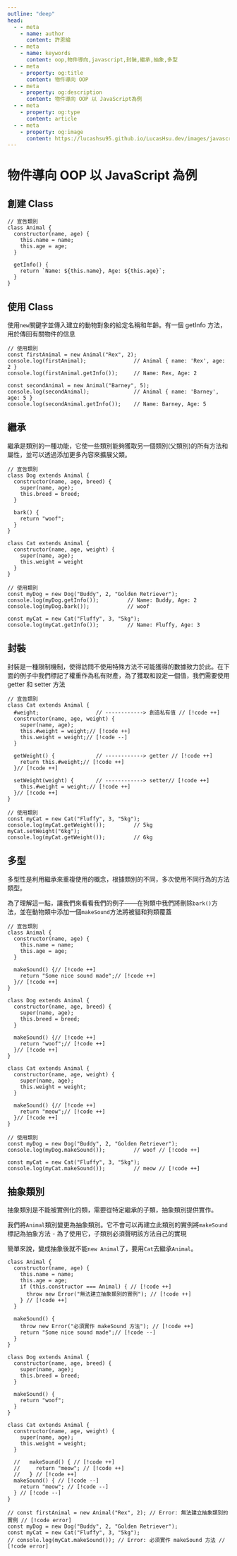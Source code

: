 ```yaml
---
outline: "deep"
head:
  - - meta
    - name: author
      content: 許恩綸
  - - meta
    - name: keywords
      content: oop,物件導向,javascript,封裝,繼承,抽象,多型
  - - meta
    - property: og:title
      content: 物件導向 OOP
  - - meta
    - property: og:description
      content: 物件導向 OOP 以 JavaScript為例
  - - meta
    - property: og:type
      content: article
  - - meta
    - property: og:image
      content: https://lucashsu95.github.io/LucasHsu.dev/images/javascript-cover.png
---
```


# 物件導向 OOP 以 JavaScript 為例

## 創建 Class

```js:line-numbers
// 宣告類別
class Animal {
  constructor(name, age) {
    this.name = name;
    this.age = age;
  }

  getInfo() {
    return `Name: ${this.name}, Age: ${this.age}`;
  }
}
```

## 使用 Class

使用`new`關鍵字並傳入建立的動物對象的給定名稱和年齡。有一個 getInfo 方法，用於傳回有關物件的信息

```js:line-numbers
// 使用類別
const firstAnimal = new Animal("Rex", 2);
console.log(firstAnimal);               // Animal { name: 'Rex', age: 2 }
console.log(firstAnimal.getInfo());     // Name: Rex, Age: 2

const secondAnimal = new Animal("Barney", 5);
console.log(secondAnimal);              // Animal { name: 'Barney', age: 5 }
console.log(secondAnimal.getInfo());    // Name: Barney, Age: 5
```

## 繼承

繼承是類別的一種功能，它使一些類別能夠獲取另一個類別(父類別)的所有方法和屬性，並可以透過添加更多內容來擴展父類。

```js:line-numbers{2,13,20,24}
// 宣告類別
class Dog extends Animal {
  constructor(name, age, breed) {
    super(name, age);
    this.breed = breed;
  }

  bark() {
    return "woof";
  }
}

class Cat extends Animal {
  constructor(name, age, weight) {
    super(name, age);
    this.weight = weight
  }
}

// 使用類別
const myDog = new Dog("Buddy", 2, "Golden Retriever");
console.log(myDog.getInfo());         // Name: Buddy, Age: 2
console.log(myDog.bark());            // woof

const myCat = new Cat("Fluffy", 3, "5kg");
console.log(myCat.getInfo());         // Name: Fluffy, Age: 3
```

## 封裝

封裝是一種限制機制，使得訪問不使用特殊方法不可能獲得的數據致力於此。在下面的例子中我們標記了權重作為私有財產，為了獲取和設定一個值，我們需要使用 getter 和 setter 方法

```js:line-numbers{3,6,9,13}
// 宣告類別
class Cat extends Animal {
  #weight;                  // ------------> 創造私有值 // [!code ++]
  constructor(name, age, weight) {
    super(name, age);
    this.#weight = weight;// [!code ++]
    this.weight = weight;// [!code --]
  }

  getWeight() {             // ------------> getter // [!code ++]
    return this.#weight;// [!code ++]
  }// [!code ++]

  setWeight(weight) {       // ------------> setter// [!code ++]
    this.#weight = weight;// [!code ++]
  }// [!code ++]
}

// 使用類別
const myCat = new Cat("Fluffy", 3, "5kg");
console.log(myCat.getWeight());         // 5kg
myCat.setWeight("6kg");
console.log(myCat.getWeight());         // 6kg
```

## 多型

多型性是利用繼承來重複使用的概念，根據類別的不同，多次使用不同行為的方法類型。

為了理解這一點，讓我們來看看我們的例子——在狗類中我們將刪除`bark()`方法，並在動物類中添加一個`makeSound`方法將被貓和狗類覆蓋

```js:line-numbers
// 宣告類別
class Animal {
  constructor(name, age) {
    this.name = name;
    this.age = age;
  }

  makeSound() {// [!code ++]
    return "Some nice sound made";// [!code ++]
  }// [!code ++]
}

class Dog extends Animal {
  constructor(name, age, breed) {
    super(name, age);
    this.breed = breed;
  }

  makeSound() {// [!code ++]
    return "woof";// [!code ++]
  }// [!code ++]
}

class Cat extends Animal {
  constructor(name, age, weight) {
    super(name, age);
    this.weight = weight;
  }

  makeSound() {// [!code ++]
    return "meow";// [!code ++]
  }// [!code ++]
}

// 使用類別
const myDog = new Dog("Buddy", 2, "Golden Retriever");
console.log(myDog.makeSound());         // woof // [!code ++]

const myCat = new Cat("Fluffy", 3, "5kg");
console.log(myCat.makeSound());         // meow // [!code ++]
```

## 抽象類別

抽象類別是不能被實例化的類，需要從特定繼承的子類，抽象類別提供實作。

我們將`Animal`類別變更為抽象類別。它不會可以再建立此類別的實例將`makeSound`標記為抽象方法 - 為了使用它，子類別必須聲明該方法自己的實現

簡單來說，變成抽象後就不能`new Animal`了，要用`Cat`去繼承`Animal`。

```js:line-numbers
class Animal {
  constructor(name, age) {
    this.name = name;
    this.age = age;
    if (this.constructor === Animal) { // [!code ++]
      throw new Error("無法建立抽象類別的實例"); // [!code ++]
    } // [!code ++]
  }

  makeSound() {
    throw new Error("必須實作 makeSound 方法"); // [!code ++]
    return "Some nice sound made";// [!code --]
  }
}

class Dog extends Animal {
  constructor(name, age, breed) {
    super(name, age);
    this.breed = breed;
  }

  makeSound() {
    return "woof";
  }
}

class Cat extends Animal {
  constructor(name, age, weight) {
    super(name, age);
    this.weight = weight;
  }

  //   makeSound() { // [!code ++]
  //     return "meow"; // [!code ++]
  //   } // [!code ++]
  makeSound() { // [!code --]
    return "meow"; // [!code --]
  } // [!code --]
}

// const firstAnimal = new Animal("Rex", 2); // Error: 無法建立抽象類別的實例 // [!code error]
const myDog = new Dog("Buddy", 2, "Golden Retriever");
const myCat = new Cat("Fluffy", 3, "5kg");
// console.log(myCat.makeSound()); // Error: 必須實作 makeSound 方法 // [!code error]
```
